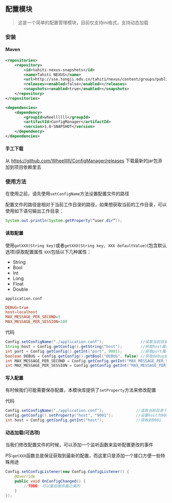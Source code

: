 ## 配置模块
> 这是一个简单的配置管理模块，目前仅支持ini格式，支持动态加载

### 安装

#### Maven

```xml
<repositories>
    <repository>
        <id>tahiti-nexus-snapshots</id>
        <name>Tahiti NEXUS</name>
        <url>http://sse.tongji.edu.cn/tahiti/nexus/content/groups/public</url>
        <releases><enabled>false</enabled></releases>
        <snapshots><enabled>true</enabled></snapshots>
    </repository>
</repositories>

<dependencies>
    <dependency>
        <groupId>wheellllll</groupId>
        <artifactId>ConfigManager</artifactId>
        <version>1.0-SNAPSHOT</version>
    </dependency>
</dependencies>
```

#### 手工下载
从 https://github.com/Wheellllll/ConfigManager/releases 下载最新的jar包添加到项目依赖里去

### 使用方法
在使用之前，请先使用`setConfigName`方法设置配置文件的路径

配置文件的路径是相对于当前工作目录的路径，如果想获取当前的工作目录，可以使用如下语句输出工作目录：
```java
System.out.println(System.getProperty(“user.dir”));
```


#### 读取配置
使用`getXXX(String key)`或者`getXXX(String key, XXX defaultValue)`(包含默认选项)获取配置属性
`XXX`包括以下几种属性：
- String
- Bool
- Int
- Long
- Float
- Double

`application.conf`

```conf
DEBUG=true
host=localhost
MAX_MESSAGE_PER_SECOND=5
MAX_MESSAGE_PER_SESSION=100
```

代码
```java
Config.setConfigName("./application.conf");                //读取当前目录下的application.conf文件
String host = Config.getConfig().getString("host");        //获取host属性，这里会得到localhost
int port = Config.getConfig().getInt("port", 9001);        //获取port属性，由于没有设置，故这里会使用默认值9001
boolean DEBUG = Config.getConfig().getBool("DEBUG", false) //获取debug属性，由于在配置文件里设置过，故这里没有使用默认值而是得到了true
int MAX_MESSAGE_PER_SECOND = Config.getConfig.getInt("MAX_MESSAGE_PER_SECOND")   //获取到5
int MAX_MESSAGE_PER_SESSION = Config.getConfig.getInt("MAX_MESSAGE_PER_SESSION") //获取到100
```

#### 写入配置
有时候我们可能需要保存配置，本模块库提供了`setProperty`方法来修改配置

代码
```java
Config.setConfigName("./application.conf");              //读取当前目录下的application.conf文件
Config.getConfig().setProperty("host", "9001");          //设置host为9001
int host = Config.getConfig.getInt("host");              //获取到9001
```

#### 动态加载(可选项)
当我们修改配置文件的时候，可以添加一个监听函数来监听配置更改的事件

PS:`getXXX`函数总是保证获取到最新的配置，而这里只是添加一个接口方便一些特殊用途

```java
Config.setConfigListener(new Config.ConfigListener() {
    @Override
    public void OnConfigChanged() {
        //TODO: 可以重启服务器之类的
    }
});
```
